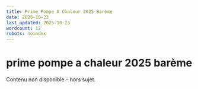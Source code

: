 ```yaml
---
title: Prime Pompe A Chaleur 2025 Barème
date: 2025-10-23
last_updated: 2025-10-23
wordcount: 12
robots: noindex
---
```


# prime pompe a chaleur 2025 barème

Contenu non disponible – hors sujet.